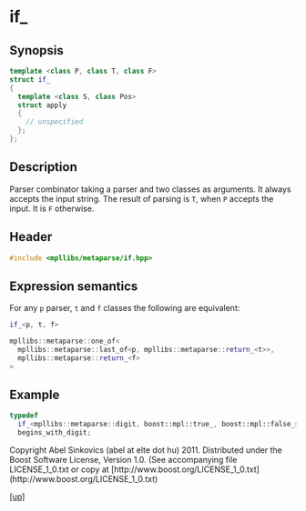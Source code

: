 # if_

## Synopsis

```cpp
template <class P, class T, class F>
struct if_
{
  template <class S, class Pos>
  struct apply
  {
    // unspecified
  };
};
```

## Description

Parser combinator taking a parser and two classes as arguments. It always
accepts the input string. The result of parsing is `T`, when `P` accepts the
input. It is `F` otherwise.

## Header

```cpp
#include <mpllibs/metaparse/if.hpp>
```

## Expression semantics

For any `p` parser, `t` and `f` classes the following are equivalent:

```cpp
if_<p, t, f>

mpllibs::metaparse::one_of<
  mpllibs::metaparse::last_of<p, mpllibs::metaparse::return_<t>>,
  mpllibs::metaparse::return_<f>
>
```

## Example

```cpp
typedef
  if_<mpllibs::metaparse::digit, boost::mpl::true_, boost::mpl::false_>
  begins_with_digit;
```

<p class="copyright">
Copyright Abel Sinkovics (abel at elte dot hu) 2011.
Distributed under the Boost Software License, Version 1.0.
(See accompanying file LICENSE_1_0.txt or copy at
[http://www.boost.org/LICENSE_1_0.txt](http://www.boost.org/LICENSE_1_0.txt)
</p>

[[up]](reference.html)


